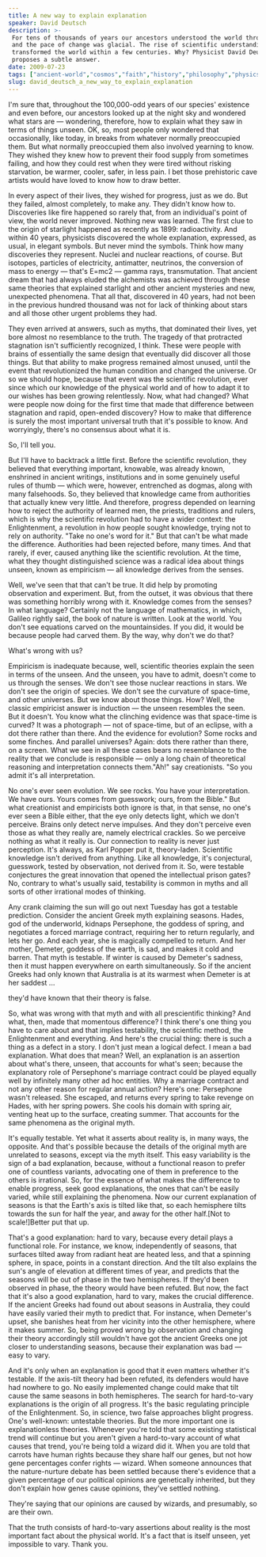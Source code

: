 ```yaml
---
title: A new way to explain explanation
speaker: David Deutsch
description: >-
 For tens of thousands of years our ancestors understood the world through myths,
 and the pace of change was glacial. The rise of scientific understanding
 transformed the world within a few centuries. Why? Physicist David Deutsch
 proposes a subtle answer.
date: 2009-07-23
tags: ["ancient-world","cosmos","faith","history","philosophy","physics","religion","science","technology"]
slug: david_deutsch_a_new_way_to_explain_explanation
---
```


I'm sure that, throughout the 100,000-odd years of our species' existence and even before,
our ancestors looked up at the night sky and wondered what stars are — wondering,
therefore, how to explain what they saw in terms of things unseen. OK, so, most people only
wondered that occasionally, like today, in breaks from whatever normally preoccupied them.
But what normally preoccupied them also involved yearning to know. They wished they knew
how to prevent their food supply from sometimes failing, and how they could rest when they
were tired without risking starvation, be warmer, cooler, safer, in less pain. I bet those
prehistoric cave artists would have loved to know how to draw better.

In every aspect of their lives, they wished for progress, just as we do. But they failed,
almost completely, to make any. They didn't know how to. Discoveries like fire happened so
rarely that, from an individual's point of view, the world never improved. Nothing new was
learned. The first clue to the origin of starlight happened as recently as 1899:
radioactivity. And within 40 years, physicists discovered the whole explanation,
expressed, as usual, in elegant symbols. But never mind the symbols. Think how many
discoveries they represent. Nuclei and nuclear reactions, of course. But isotopes,
particles of electricity, antimatter, neutrinos, the conversion of mass to energy — that's
E=mc2 — gamma rays, transmutation. That ancient dream that had always eluded the
alchemists was achieved through these same theories that explained starlight and other
ancient mysteries and new, unexpected phenomena. That all that, discovered in 40 years, had
not been in the previous hundred thousand was not for lack of thinking about stars and all
those other urgent problems they had.

They even arrived at answers, such as myths, that dominated their lives, yet bore almost
no resemblance to the truth. The tragedy of that protracted stagnation isn't sufficiently
recognized, I think. These were people with brains of essentially the same design that
eventually did discover all those things. But that ability to make progress remained
almost unused, until the event that revolutionized the human condition and changed the
universe. Or so we should hope, because that event was the scientific revolution, ever
since which our knowledge of the physical world and of how to adapt it to our wishes has
been growing relentlessly. Now, what had changed? What were people now doing for the first
time that made that difference between stagnation and rapid, open-ended discovery? How to
make that difference is surely the most important universal truth that it's possible to
know. And worryingly, there's no consensus about what it is.

So, I'll tell you.

But I'll have to backtrack a little first. Before the scientific revolution, they believed
that everything important, knowable, was already known, enshrined in ancient writings,
institutions and in some genuinely useful rules of thumb — which were, however, entrenched
as dogmas, along with many falsehoods. So, they believed that knowledge came from
authorities that actually knew very little. And therefore, progress depended on learning
how to reject the authority of learned men, the priests, traditions and rulers, which is
why the scientific revolution had to have a wider context: the Enlightenment, a revolution
in how people sought knowledge, trying not to rely on authority. "Take no one's word for
it." But that can't be what made the difference. Authorities had been rejected before,
many times. And that rarely, if ever, caused anything like the scientific revolution. At
the time, what they thought distinguished science was a radical idea about things unseen,
known as empiricism — all knowledge derives from the senses.

Well, we've seen that that can't be true. It did help by promoting observation and
experiment. But, from the outset, it was obvious that there was something horribly wrong
with it. Knowledge comes from the senses? In what language? Certainly not the language of
mathematics, in which, Galileo rightly said, the book of nature is written. Look at the
world. You don't see equations carved on the mountainsides. If you did, it would be
because people had carved them. By the way, why don't we do that?

What's wrong with us?

Empiricism is inadequate because, well, scientific theories explain the seen in terms of
the unseen. And the unseen, you have to admit, doesn't come to us through the senses. We
don't see those nuclear reactions in stars. We don't see the origin of species. We don't
see the curvature of space-time, and other universes. But we know about those things.
How? Well, the classic empiricist answer is induction — the unseen resembles the seen. But
it doesn't. You know what the clinching evidence was that space-time is curved? It was a
photograph — not of space-time, but of an eclipse, with a dot there rather than there. And
the evidence for evolution? Some rocks and some finches. And parallel universes? Again:
dots there rather than there, on a screen. What we see in all these cases bears no
resemblance to the reality that we conclude is responsible — only a long chain of
theoretical reasoning and interpretation connects them."Ah!" say creationists. "So you
admit it's all interpretation.

No one's ever seen evolution. We see rocks. You have your interpretation. We have ours.
Yours comes from guesswork; ours, from the Bible." But what creationist and empiricists
both ignore is that, in that sense, no one's ever seen a Bible either, that the eye only
detects light, which we don't perceive. Brains only detect nerve impulses. And they don't
perceive even those as what they really are, namely electrical crackles. So we perceive
nothing as what it really is. Our connection to reality is never just perception. It's
always, as Karl Popper put it, theory-laden. Scientific knowledge isn't derived from
anything. Like all knowledge, it's conjectural, guesswork, tested by observation, not
derived from it. So, were testable conjectures the great innovation that opened the
intellectual prison gates? No, contrary to what's usually said, testability is common in
myths and all sorts of other irrational modes of thinking.

Any crank claiming the sun will go out next Tuesday has got a testable prediction. Consider
the ancient Greek myth explaining seasons. Hades, god of the underworld, kidnaps
Persephone, the goddess of spring, and negotiates a forced marriage contract, requiring
her to return regularly, and lets her go. And each year, she is magically compelled to
return. And her mother, Demeter, goddess of the earth, is sad, and makes it cold and
barren. That myth is testable. If winter is caused by Demeter's sadness, then it must
happen everywhere on earth simultaneously. So if the ancient Greeks had only known that
Australia is at its warmest when Demeter is at her saddest ...

they'd have known that their theory is false.

So, what was wrong with that myth and with all prescientific thinking? And what, then,
made that momentous difference? I think there's one thing you have to care about and that
implies testability, the scientific method, the Enlightenment and everything. And here's
the crucial thing: there is such a thing as a defect in a story. I don't just mean a
logical defect. I mean a bad explanation. What does that mean? Well, an explanation is an
assertion about what's there, unseen, that accounts for what's seen; because the
explanatory role of Persephone's marriage contract could be played equally well by
infinitely many other ad hoc entities. Why a marriage contract and not any other reason
for regular annual action? Here's one: Persephone wasn't released. She escaped, and
returns every spring to take revenge on Hades, with her spring powers. She cools his
domain with spring air, venting heat up to the surface, creating summer. That accounts for
the same phenomena as the original myth.

It's equally testable. Yet what it asserts about reality is, in many ways, the opposite.
And that's possible because the details of the original myth are unrelated to seasons,
except via the myth itself. This easy variability is the sign of a bad explanation,
because, without a functional reason to prefer one of countless variants, advocating one
of them in preference to the others is irrational. So, for the essence of what makes the
difference to enable progress, seek good explanations, the ones that can't be easily
varied, while still explaining the phenomena. Now our current explanation of seasons is
that the Earth's axis is tilted like that, so each hemisphere tilts towards the sun for
half the year, and away for the other half.[Not to scale!]Better put that
up.

That's a good explanation: hard to vary, because every detail plays a functional role. For
instance, we know, independently of seasons, that surfaces tilted away from radiant heat
are heated less, and that a spinning sphere, in space, points in a constant direction. And
the tilt also explains the sun's angle of elevation at different times of year, and
predicts that the seasons will be out of phase in the two hemispheres. If they'd been
observed in phase, the theory would have been refuted. But now, the fact that it's also a
good explanation, hard to vary, makes the crucial difference. If the ancient Greeks had
found out about seasons in Australia, they could have easily varied their myth to predict
that. For instance, when Demeter's upset, she banishes heat from her vicinity into the
other hemisphere, where it makes summer. So, being proved wrong by observation and
changing their theory accordingly still wouldn't have got the ancient Greeks one jot
closer to understanding seasons, because their explanation was bad — easy to
vary.

And it's only when an explanation is good that it even matters whether it's testable. If
the axis-tilt theory had been refuted, its defenders would have had nowhere to go. No
easily implemented change could make that tilt cause the same seasons in both
hemispheres. The search for hard-to-vary explanations is the origin of all progress. It's
the basic regulating principle of the Enlightenment. So, in science, two false approaches
blight progress. One's well-known: untestable theories. But the more important one is
explanationless theories. Whenever you're told that some existing statistical trend will
continue but you aren't given a hard-to-vary account of what causes that trend, you're
being told a wizard did it. When you are told that carrots have human rights because they
share half our genes, but not how gene percentages confer rights — wizard. When someone
announces that the nature-nurture debate has been settled because there's evidence that a
given percentage of our political opinions are genetically inherited, but they don't
explain how genes cause opinions, they've settled nothing.

They're saying that our opinions are caused by wizards, and presumably, so are their
own.

That the truth consists of hard-to-vary assertions about reality is the most important
fact about the physical world. It's a fact that is itself unseen, yet impossible to
vary. Thank you.

<!--
ad_duration=3.33
event="TEDGlobal 2009"
external_start_time=0
has_talk_citation=0
intro_duration=11.82
is_subtitle_required="False"
is_talk_featured="True"
language="en"
language_swap="False"
native_language="en"
number_of_related_talks=6
number_of_speakers=1
number_of_subtitled_videos=27
number_of_tags=9
number_of_talk_download_languages=27
number_of_talk_more_resources=1
number_of_talk_recommendations=0
number_of_talks_take_actions=0
post_ad_duration=0.83
published_timestamp="2009-10-26 08:34:00"
recording_date="2009-07-23"
speaker_description="Physicist, author"
speaker_id=48
speaker_is_published=1
speaker_name="David Deutsch"
talk_name="A new way to explain explanation"
talks_tags=["ancient-world","cosmos","faith","history","philosophy","physics","religion","science","technology"]
talks_take_action=[]
url_audio="https://download.ted.com/talks/DavidDeutsch_2009G.mp3?apikey=acme-roadrunner"
url_photo_speaker="https://pe.tedcdn.com/images/ted/b5bd878df6cbd99d226018b2653636f66824e499_254x191.jpg"
url_photo_talk="https://pe.tedcdn.com/images/ted/75f3b4c9df371bc6e440cc8b13a4441c60bde2bd_1600x1200.jpg"
url_webpage="https://www.ted.com/talks/david_deutsch_a_new_way_to_explain_explanation"
video_type_name="TED Stage Talk"
-->